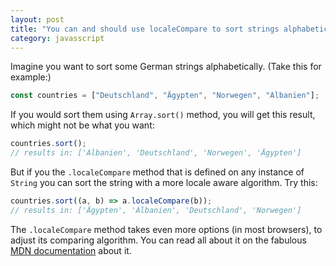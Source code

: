 ```yaml
---
layout: post
title: "You can and should use localeCompare to sort strings alphabetically."
category: javasscript
---
```


Imagine you want to sort some German strings alphabetically. (Take this for example:)

```js
const countries = ["Deutschland", "Ägypten", "Norwegen", "Albanien"];
```

If you would sort them using `Array.sort()` method, you will get this result, which might not be what you want:

```js
countries.sort();
// results in: ['Albanien', 'Deutschland', 'Norwegen', 'Ägypten']
```

But if you the `.localeCompare` method that is defined on any instance of `String` you can sort the string with
a more locale aware algorithm. Try this:

```js
countries.sort((a, b) => a.localeCompare(b));
// results in: ['Ägypten', 'Albanien', 'Deutschland', 'Norwegen']
```

The `.localeCompare` method takes even more options (in most browsers), to adjust its comparing algorithm. You
can read all about it on the fabulous [MDN documentation][localecompare] about it.

[localecompare]: https://developer.mozilla.org/en-US/docs/Web/JavaScript/Reference/Global_Objects/String/localeCompare
